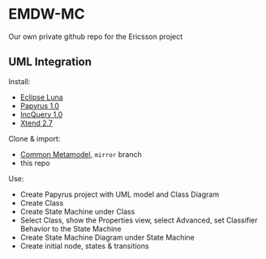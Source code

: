 # EMDW-MC
Our own private github repo for the Ericsson project

## UML Integration

Install:

* [Eclipse Luna](https://www.eclipse.org/downloads/)
* [Papyrus 1.0](http://download.eclipse.org/modeling/mdt/papyrus/updates/releases/luna)
* [IncQuery 1.0](https://hudson.eclipse.org/incquery/job/incquery-master/lastSuccessfulBuild/artifact/update-site/)
* [Xtend 2.7](http://download.eclipse.org/modeling/tmf/xtext/updates/composite/releases/)

Clone & import:

* [Common Metamodel](https://github.com/IncQueryLabs/EMDW-Mirror-Metamodels), `mirror` branch
* this repo

Use:

* Create Papyrus project with UML model and Class Diagram
* Create Class
* Create State Machine under Class
* Select Class, show the Properties view, select Advanced, set Classifier Behavior to the State Machine
* Create State Machine Diagram under State Machine
* Create initial node, states & transitions